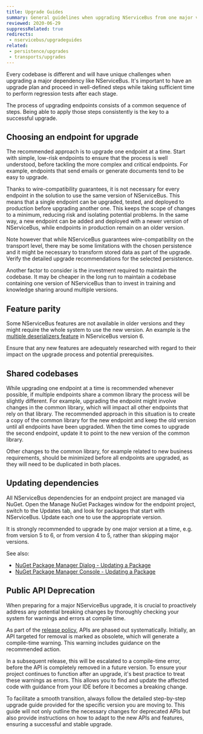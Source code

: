 ```yaml
---
title: Upgrade Guides
summary: General guidelines when upgrading NServiceBus from one major version to another
reviewed: 2020-06-29
suppressRelated: true
redirects:
 - nservicebus/upgradeguides
related:
 - persistence/upgrades
 - transports/upgrades
---
```


Every codebase is different and will have unique challenges when upgrading a major dependency like NServiceBus. It's important to have an upgrade plan and proceed in well-defined steps while taking sufficient time to perform regression tests after each stage. 

The process of upgrading endpoints consists of a common sequence of steps. Being able to apply those steps consistently is the key to a successful upgrade. 


## Choosing an endpoint for upgrade

The recommended approach is to upgrade one endpoint at a time. Start with simple, low-risk endpoints to ensure that the process is well understood, before tackling the more complex and critical endpoints. For example, endpoints that send emails or generate documents tend to be easy to upgrade. 

Thanks to wire-compatibility guarantees, it is not necessary for every endpoint in the solution to use the same version of NServiceBus. This means that a single endpoint can be upgraded, tested, and deployed to production before upgrading another one. This keeps the scope of changes to a minimum, reducing risk and isolating potential problems. In the same way, a new endpoint can be added and deployed with a newer version of NServiceBus, while endpoints in production remain on an older version. 

Note however that while NServiceBus guarantees wire-compatibility on the transport level, there may be some limitations with the chosen persistence and it might be necessary to transform stored data as part of the upgrade. Verify the detailed upgrade recommendations for the selected persistence.

Another factor to consider is the investment required to maintain the codebase. It may be cheaper in the long run to maintain a codebase containing one version of NServiceBus than to invest in training and knowledge sharing around multiple versions.


## Feature parity

Some NServiceBus features are not available in older versions and they might require the whole system to use the new version. An example is the [multiple deserializers feature](/samples/serializers/multiple-deserializers/) in NServiceBus version 6.

Ensure that any new features are adequately researched with regard to their impact on the upgrade process and potential prerequisites.


## Shared codebases

While upgrading one endpoint at a time is recommended whenever possible, if multiple endpoints share a common library the process will be slightly different. For example, upgrading the endpoint might involve changes in the common library, which will impact all other endpoints that rely on that library. The recommended approach in this situation is to create a copy of the common library for the new endpoint and keep the old version until all endpoints have been upgraded. When the time comes to upgrade the second endpoint, update it to point to the new version of the common library.

Other changes to the common library, for example related to new business requirements, should be minimized before all endpoints are upgraded, as they will need to be duplicated in both places.   


## Updating dependencies

All NServiceBus dependencies for an endpoint project are managed via NuGet. Open the Manage NuGet Packages window for the endpoint project, switch to the Updates tab, and look for packages that start with NServiceBus. Update each one to use the appropriate version.

It is strongly recommended to upgrade by one major version at a time, e.g. from version 5 to 6, or from version 4 to 5, rather than skipping major versions.

See also:

 * [NuGet Package Manager Dialog - Updating a Package](https://docs.microsoft.com/en-us/nuget/tools/package-manager-ui#updating-a-package)
 * [NuGet Package Manager Console - Updating a Package](https://docs.microsoft.com/en-us/nuget/tools/package-manager-console#updating-a-package)

## Public API Deprecation

When preparing for a major NServiceBus upgrade, it is crucial to proactively address any potential breaking changes by thoroughly checking your system for warnings and errors at compile time.

As part of the [release policy](/nservicebus/upgrades/release-policy.md#deprecation), APIs are phased out systematically. Initially, an API targeted for removal is marked as obsolete, which will generate a compile-time warning. This warning includes guidance on the recommended action.

In a subsequent release, this will be escalated to a compile-time error, before the API is completely removed in a future version. To ensure your project continues to function after an upgrade, it's best practice to treat these warnings as errors. This allows you to find and update the affected code with guidance from your IDE before it becomes a breaking change.

To facilitate a smooth transition, always follow the detailed step-by-step upgrade guide provided for the specific version you are moving to. This guide will not only outline the necessary changes for deprecated APIs but also provide instructions on how to adapt to the new APIs and features, ensuring a successful and stable upgrade.
